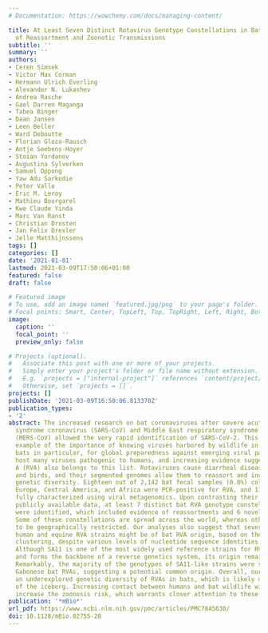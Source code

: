 ```yaml
---
# Documentation: https://wowchemy.com/docs/managing-content/

title: At Least Seven Distinct Rotavirus Genotype Constellations in Bats with Evidence
  of Reassortment and Zoonotic Transmissions
subtitle: ''
summary: ''
authors:
- Ceren Simsek
- Victor Max Corman
- Hermann Ulrich Everling
- Alexander N. Lukashev
- Andrea Rasche
- Gael Darren Maganga
- Tabea Binger
- Daan Jansen
- Leen Beller
- Ward Deboutte
- Florian Gloza-Rausch
- Antje Seebens-Hoyer
- Stoian Yordanov
- Augustina Sylverken
- Samuel Oppong
- Yaw Adu Sarkodie
- Peter Vallo
- Eric M. Leroy
- Mathieu Bourgarel
- Kwe Claude Yinda
- Marc Van Ranst
- Christian Drosten
- Jan Felix Drexler
- Jelle Matthijnssens
tags: []
categories: []
date: '2021-01-01'
lastmod: 2021-03-09T17:50:06+01:00
featured: false
draft: false

# Featured image
# To use, add an image named `featured.jpg/png` to your page's folder.
# Focal points: Smart, Center, TopLeft, Top, TopRight, Left, Right, BottomLeft, Bottom, BottomRight.
image:
  caption: ''
  focal_point: ''
  preview_only: false

# Projects (optional).
#   Associate this post with one or more of your projects.
#   Simply enter your project's folder or file name without extension.
#   E.g. `projects = ["internal-project"]` references `content/project/deep-learning/index.md`.
#   Otherwise, set `projects = []`.
projects: []
publishDate: '2021-03-09T16:50:06.813370Z'
publication_types:
- '2'
abstract: The increased research on bat coronaviruses after severe acute respiratory
  syndrome coronavirus (SARS-CoV) and Middle East respiratory syndrome coronavirus
  (MERS-CoV) allowed the very rapid identification of SARS-CoV-2. This is an excellent
  example of the importance of knowing viruses harbored by wildlife in general, and
  bats in particular, for global preparedness against emerging viral pathogens., Bats
  host many viruses pathogenic to humans, and increasing evidence suggests that rotavirus
  A (RVA) also belongs to this list. Rotaviruses cause diarrheal disease in many mammals
  and birds, and their segmented genomes allow them to reassort and increase their
  genetic diversity. Eighteen out of 2,142 bat fecal samples (0.8%) collected from
  Europe, Central America, and Africa were PCR-positive for RVA, and 11 of those were
  fully characterized using viral metagenomics. Upon contrasting their genomes with
  publicly available data, at least 7 distinct bat RVA genotype constellations (GCs)
  were identified, which included evidence of reassortments and 6 novel genotypes.
  Some of these constellations are spread across the world, whereas others appear
  to be geographically restricted. Our analyses also suggest that several unusual
  human and equine RVA strains might be of bat RVA origin, based on their phylogenetic
  clustering, despite various levels of nucleotide sequence identities between them.
  Although SA11 is one of the most widely used reference strains for RVA research
  and forms the backbone of a reverse genetics system, its origin remained enigmatic.
  Remarkably, the majority of the genotypes of SA11-like strains were shared with
  Gabonese bat RVAs, suggesting a potential common origin. Overall, our findings suggest
  an underexplored genetic diversity of RVAs in bats, which is likely only the tip
  of the iceberg. Increasing contact between humans and bat wildlife will further
  increase the zoonosis risk, which warrants closer attention to these viruses.
publication: '*mBio*'
url_pdf: https://www.ncbi.nlm.nih.gov/pmc/articles/PMC7845630/
doi: 10.1128/mBio.02755-20
---
```

